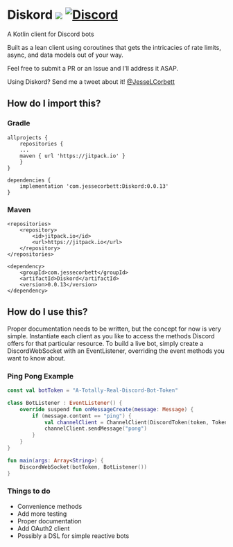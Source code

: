 # Diskord [![](https://jitpack.io/v/com.jessecorbett/Diskord.svg)](https://jitpack.io/#com.jessecorbett/Diskord) [![Discord](https://img.shields.io/discord/424046347428167688.svg?style=flat-square)](https://discord.gg/UPTWsZ5)

A Kotlin client for Discord bots

Built as a lean client using coroutines that gets the intricacies of rate limits, async, and data models out of your way.

Feel free to submit a PR or an Issue and I'll address it ASAP.

Using Diskord? Send me a tweet about it! [@JesseLCorbett](https://twitter.com/JesseLCorbett)

## How do I import this?

### Gradle
```
allprojects {
    repositories {
   	...
   	maven { url 'https://jitpack.io' }
    }
}

dependencies {
    implementation 'com.jessecorbett:Diskord:0.0.13'
}
```

### Maven
```
<repositories>
    <repository>
        <id>jitpack.io</id>
        <url>https://jitpack.io</url>
    </repository>
</repositories>

<dependency>
    <groupId>com.jessecorbett</groupId>
    <artifactId>Diskord</artifactId>
    <version>0.0.13</version>
</dependency>
```

## How do I use this?

Proper documentation needs to be written, but the concept for now is very simple.
Instantiate each client as you like to access the methods Discord offers for that particular resource.
To build a live bot, simply create a DiscordWebSocket with an EventListener, overriding the event methods you want to know about.

### Ping Pong Example
```kotlin
const val botToken = "A-Totally-Real-Discord-Bot-Token"

class BotListener : EventListener() {
    override suspend fun onMessageCreate(message: Message) {
        if (message.content == "ping") {
            val channelClient = ChannelClient(DiscordToken(token, TokenType.BOT), message.channelId)
            channelClient.sendMessage("pong")
        }
    }
}

fun main(args: Array<String>) {
    DiscordWebSocket(botToken, BotListener())
}
```

### Things to do
- Convenience methods
- Add more testing
- Proper documentation
- Add OAuth2 client
- Possibly a DSL for simple reactive bots
